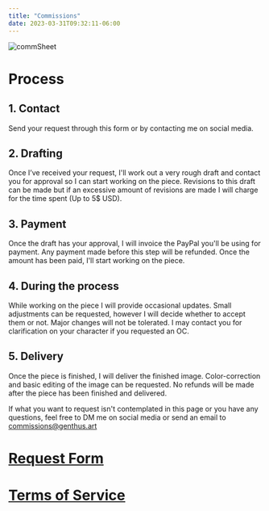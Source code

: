 ```yaml
---
title: "Commissions"
date: 2023-03-31T09:32:11-06:00
---
```


![commSheet](/commSheet.png)

# Process

## 1. Contact

Send your request through this form or by contacting me on social media.

## 2. Drafting

Once I’ve received your request, I'll work out a very rough draft and contact you for approval so I can start working on the piece. Revisions to this draft can be made but if an excessive amount of revisions are made I will charge for the time spent (Up to 5$ USD).

## 3. Payment

Once the draft has your approval, I will invoice the PayPal you'll be using for payment. Any payment made before this step will be refunded. Once the amount has been paid, I'll start working on the piece.

## 4. During the process

While working on the piece I will provide occasional updates. Small adjustments can be requested, however I will decide whether to accept them or not. Major changes will not be tolerated. I may contact you for clarification on your character if you requested an OC.

## 5. Delivery

Once the piece is finished, I will deliver the finished image. Color-correction and basic editing of the image can be requested. No refunds will be made after the piece has been finished and delivered.

If what you want to request isn't contemplated in this page or you have any questions, feel free to DM me on social media or send an email to commissions@genthus.art

# [Request Form](https://forms.gle/mP6os3oB6ZExYEpg8)

# [Terms of Service](/tos)
